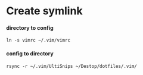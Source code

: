 # Create symlink

#### directory to config
```
ln -s vimrc ~/.vim/vimrc
```
#### config to directory
```
rsync -r ~/.vim/UltiSnips ~/Destop/dotfiles/.vim/
```


